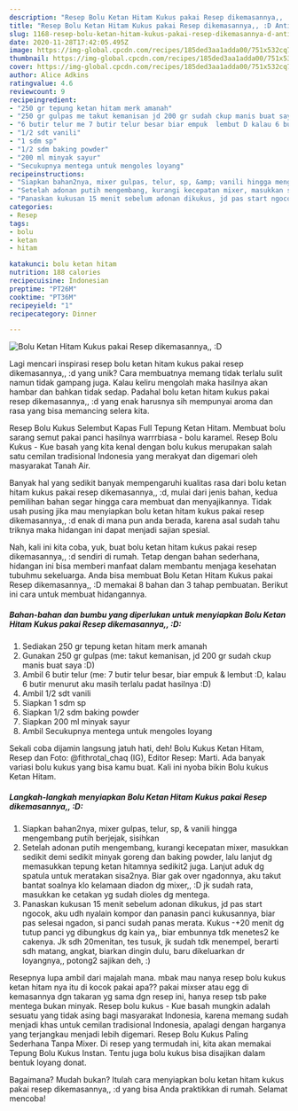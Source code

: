 ```yaml
---
description: "Resep Bolu Ketan Hitam Kukus pakai Resep dikemasannya,, :D Anti Gagal"
title: "Resep Bolu Ketan Hitam Kukus pakai Resep dikemasannya,, :D Anti Gagal"
slug: 1168-resep-bolu-ketan-hitam-kukus-pakai-resep-dikemasannya-d-anti-gagal
date: 2020-11-28T17:42:05.495Z
image: https://img-global.cpcdn.com/recipes/185ded3aa1adda00/751x532cq70/bolu-ketan-hitam-kukus-pakai-resep-dikemasannya-d-foto-resep-utama.jpg
thumbnail: https://img-global.cpcdn.com/recipes/185ded3aa1adda00/751x532cq70/bolu-ketan-hitam-kukus-pakai-resep-dikemasannya-d-foto-resep-utama.jpg
cover: https://img-global.cpcdn.com/recipes/185ded3aa1adda00/751x532cq70/bolu-ketan-hitam-kukus-pakai-resep-dikemasannya-d-foto-resep-utama.jpg
author: Alice Adkins
ratingvalue: 4.6
reviewcount: 9
recipeingredient:
- "250 gr tepung ketan hitam merk amanah"
- "250 gr gulpas me takut kemanisan jd 200 gr sudah ckup manis buat saya D"
- "6 butir telur me 7 butir telur besar biar empuk  lembut D kalau 6 butir menurut aku masih terlalu padat hasilnya D"
- "1/2 sdt vanili"
- "1 sdm sp"
- "1/2 sdm baking powder"
- "200 ml minyak sayur"
- "Secukupnya mentega untuk mengoles loyang"
recipeinstructions:
- "Siapkan bahan2nya, mixer gulpas, telur, sp, &amp; vanili hingga mengembang putih berjejak, sisihkan"
- "Setelah adonan putih mengembang, kurangi kecepatan mixer, masukkan sedikit demi sedikit minyak goreng dan baking powder, lalu lanjut dg memasukkan tepung ketan hitamnya sedikit2 juga. Lanjut aduk dg spatula untuk meratakan sisa2nya. Biar gak over ngadonnya, aku takut bantat soalnya klo kelamaan diadon dg mixer,, :D jk sudah rata, masukkan ke cetakan yg sudah dioles dg mentega."
- "Panaskan kukusan 15 menit sebelum adonan dikukus, jd pas start ngocok, aku udh nyalain kompor dan panasin panci kukusannya, biar pas selesai ngadon, si panci sudah panas merata. Kukus -+20 menit dg tutup panci yg dibungkus dg kain ya,, biar embunnya tdk menetes2 ke cakenya. Jk sdh 20menitan, tes tusuk, jk sudah tdk menempel, berarti sdh matang, angkat, biarkan dingin dulu, baru dikeluarkan dr loyangnya,, potong2 sajikan deh, :)"
categories:
- Resep
tags:
- bolu
- ketan
- hitam

katakunci: bolu ketan hitam 
nutrition: 188 calories
recipecuisine: Indonesian
preptime: "PT26M"
cooktime: "PT36M"
recipeyield: "1"
recipecategory: Dinner

---
```



![Bolu Ketan Hitam Kukus pakai Resep dikemasannya,, :D](https://img-global.cpcdn.com/recipes/185ded3aa1adda00/751x532cq70/bolu-ketan-hitam-kukus-pakai-resep-dikemasannya-d-foto-resep-utama.jpg)

Lagi mencari inspirasi resep bolu ketan hitam kukus pakai resep dikemasannya,, :d yang unik? Cara membuatnya memang tidak terlalu sulit namun tidak gampang juga. Kalau keliru mengolah maka hasilnya akan hambar dan bahkan tidak sedap. Padahal bolu ketan hitam kukus pakai resep dikemasannya,, :d yang enak harusnya sih mempunyai aroma dan rasa yang bisa memancing selera kita.

Resep Bolu Kukus Selembut Kapas Full Tepung Ketan Hitam. Membuat bolu sarang semut pakai panci hasilnya warrrbiasa - bolu karamel. Resep Bolu Kukus - Kue basah yang kita kenal dengan bolu kukus merupakan salah satu cemilan tradisional Indonesia yang merakyat dan digemari oleh masyarakat Tanah Air.

Banyak hal yang sedikit banyak mempengaruhi kualitas rasa dari bolu ketan hitam kukus pakai resep dikemasannya,, :d, mulai dari jenis bahan, kedua pemilihan bahan segar hingga cara membuat dan menyajikannya. Tidak usah pusing jika mau menyiapkan bolu ketan hitam kukus pakai resep dikemasannya,, :d enak di mana pun anda berada, karena asal sudah tahu triknya maka hidangan ini dapat menjadi sajian spesial.


Nah, kali ini kita coba, yuk, buat bolu ketan hitam kukus pakai resep dikemasannya,, :d sendiri di rumah. Tetap dengan bahan sederhana, hidangan ini bisa memberi manfaat dalam membantu menjaga kesehatan tubuhmu sekeluarga. Anda bisa membuat Bolu Ketan Hitam Kukus pakai Resep dikemasannya,, :D memakai 8 bahan dan 3 tahap pembuatan. Berikut ini cara untuk membuat hidangannya.

<!--inarticleads1-->

##### Bahan-bahan dan bumbu yang diperlukan untuk menyiapkan Bolu Ketan Hitam Kukus pakai Resep dikemasannya,, :D:

1. Sediakan 250 gr tepung ketan hitam merk amanah
1. Gunakan 250 gr gulpas (me: takut kemanisan, jd 200 gr sudah ckup manis buat saya :D)
1. Ambil 6 butir telur (me: 7 butir telur besar, biar empuk &amp; lembut :D, kalau 6 butir menurut aku masih terlalu padat hasilnya :D)
1. Ambil 1/2 sdt vanili
1. Siapkan 1 sdm sp
1. Siapkan 1/2 sdm baking powder
1. Siapkan 200 ml minyak sayur
1. Ambil Secukupnya mentega untuk mengoles loyang


Sekali coba dijamin langsung jatuh hati, deh! Bolu Kukus Ketan Hitam, Resep dan Foto: @fithrotal_chaq (IG), Editor Resep: Marti. Ada banyak variasi bolu kukus yang bisa kamu buat. Kali ini nyoba bikin Bolu kukus Ketan Hitam. 

<!--inarticleads2-->

##### Langkah-langkah menyiapkan Bolu Ketan Hitam Kukus pakai Resep dikemasannya,, :D:

1. Siapkan bahan2nya, mixer gulpas, telur, sp, &amp; vanili hingga mengembang putih berjejak, sisihkan
1. Setelah adonan putih mengembang, kurangi kecepatan mixer, masukkan sedikit demi sedikit minyak goreng dan baking powder, lalu lanjut dg memasukkan tepung ketan hitamnya sedikit2 juga. Lanjut aduk dg spatula untuk meratakan sisa2nya. Biar gak over ngadonnya, aku takut bantat soalnya klo kelamaan diadon dg mixer,, :D jk sudah rata, masukkan ke cetakan yg sudah dioles dg mentega.
1. Panaskan kukusan 15 menit sebelum adonan dikukus, jd pas start ngocok, aku udh nyalain kompor dan panasin panci kukusannya, biar pas selesai ngadon, si panci sudah panas merata. Kukus -+20 menit dg tutup panci yg dibungkus dg kain ya,, biar embunnya tdk menetes2 ke cakenya. Jk sdh 20menitan, tes tusuk, jk sudah tdk menempel, berarti sdh matang, angkat, biarkan dingin dulu, baru dikeluarkan dr loyangnya,, potong2 sajikan deh, :)


Resepnya lupa ambil dari majalah mana. mbak mau nanya resep bolu kukus ketan hitam nya itu di kocok pakai apa?? pakai mixser atau egg di kemasannya dgn takaran yg sama dgn resep ini, hanya resep tsb pake mentega bukan minyak. Resep bolu kukus - Kue basah mungkin adalah sesuatu yang tidak asing bagi masyarakat Indonesia, karena memang sudah menjadi khas untuk cemilan tradisional Indonesia, apalagi dengan harganya yang terjangkau menjadi lebih digemari. Resep Bolu Kukus Paling Sederhana Tanpa Mixer. Di resep yang termudah ini, kita akan memakai Tepung Bolu Kukus Instan. Tentu juga bolu kukus bisa disajikan dalam bentuk loyang donat. 

Bagaimana? Mudah bukan? Itulah cara menyiapkan bolu ketan hitam kukus pakai resep dikemasannya,, :d yang bisa Anda praktikkan di rumah. Selamat mencoba!
